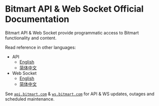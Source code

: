 # Bitmart API & Web Socket Official Documentation

Bitmart API & Web Socket provide programmatic access to Bitmart functionality and content.

Read reference in other languages:
* API
    * [English](API_Reference.md)
    * [简体中文](API_Reference.zh_cn.md)
* Web Socket
    * [English](WS_Reference.md)
    * [简体中文](WS_Reference.zh_cn.md)

See [`api.bitmart.com`](api.bitmart.com) & [`ws.bitmart.com`](ws.bitmart.com) for API & WS updates, outages and scheduled maintenance.
